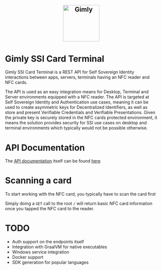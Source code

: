 <h2 style="text-align: center; vertical-align: middle">
    <center><a href="https://www.gimly.io/"><img src="https://avatars.githubusercontent.com/u/64525639?s=200&v=4" alt="Gimly" width="120" style="vertical-align: middle"></a></center></h2>

# Gimly SSI Card Terminal

Gimly SSI Card Terminal is a REST API for Self Sovereign Identity interactions between apps, servers, terminals having an NFC reader and NFC cards.

The API is used as an easy integration means for Desktop, Terminal and Server environments equipped with a NFC reader. The API is targeted at Self Sovereign Identity and Authentication use cases, meaning it can be used to create asymmetric keys for Decentralized Identifiers, as well as store and present Verifiable Credentials and Verifiable Presentations. Given the private key is securely stored in the NFC cards protected environment, it means the solution provides security for SSI use cases on desktop and terminal environments which typically would not be possible otherwise.

# API Documentation
The [API documentation](./docs/api/README.md) itself can be found [here](./docs/api/README.md)

# Scanning a card
To start working with the NFC card, you typically have to scan the card first

Simply doing a `GET` call to the root `/` will return basic NFC card information once you tapped the NFC card to the reader.

# TODO
- Auth support on the endpoints itself
- Integration with GraalVM for native executables
- Windows service integration
- Docker support
- SDK generation for popular languages

